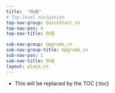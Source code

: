 ```yaml
---
title:  "升级"
# Top-level navigation
top-nav-group: QuickStart_cn
top-nav-pos: 4
top-nav-title: 升级

sub-nav-group: Upgrade_cn
sub-nav-group-title: Upgrade_cn
sub-nav-pos: 1
sub-nav-title: 升级
layout: plain_cn
---
```


* This will be replaced by the TOC
{:toc}
